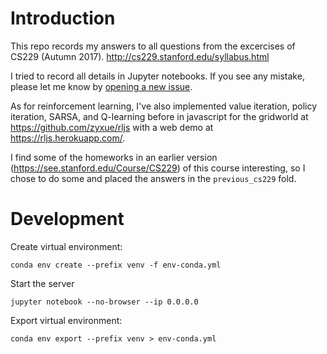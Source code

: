 # Introduction

This repo records my answers to all questions from the excercises of CS229
(Autumn 2017). http://cs229.stanford.edu/syllabus.html

I tried to record all details in Jupyter notebooks. If you see any
mistake, please let me know by
[opening a new issue](https://github.com/zyxue/stanford-cs229/issues/new?template=your-question-or-bug-report.md).

As for reinforcement learning, I've also implemented value iteration, policy
iteration, SARSA, and Q-learning  before in javascript for the gridworld at
https://github.com/zyxue/rljs with a web demo at https://rljs.herokuapp.com/.

I find some of the homeworks in an earlier version
(https://see.stanford.edu/Course/CS229) of this course interesting, so I chose
to do some and placed the answers in the `previous_cs229` fold.


# Development

Create virtual environment:

```
conda env create --prefix venv -f env-conda.yml
```

Start the server

```
jupyter notebook --no-browser --ip 0.0.0.0
```

Export virtual environment:

```
conda env export --prefix venv > env-conda.yml
```
